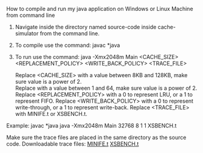 How to compile and run my java application on Windows or Linux Machine from command line

1. Navigate inside the directory named source-code inside cache-simulator from the command line. 

2. To compile use the command:
	javac *java 

3. To run use the command:
	java -Xmx2048m Main <CACHE_SIZE> <ASSOCIATIVITY> <REPLACEMENT_POLICY> <WRITE_BACK_POLICY> <TRACE_FILE>

	Replace <CACHE_SIZE> with a value between 8KB and 128KB, make sure value is a power of 2.  
	Replace <ASSOCIATIVITY> with a value between 1 and 64, make sure value is a power of 2.
	Replace <REPLACEMENT_POLICY> with a 0 to represent LRU, or a 1 to represent FIFO.
	Replace <WRITE_BACK_POLICY> with a 0 to represent write-through, or a 1 to represent write-back.
	Replace <TRACE_FILE> with MINIFE.t or XSBENCH.t.

Example: 
	javac *java
	java -Xmx2048m Main 32768 8 1 1 XSBENCH.t

Make sure the trace files are placed in the same directory as the source code. Downloadable trace files:
	[MINIFE.t](https://drive.google.com/file/d/1VT88k8sWPrV9LTUu_ndKNhsMzejNpD-Z/view?usp=sharing)
	[XSBENCH.t](https://drive.google.com/file/d/1VT88k8sWPrV9LTUu_ndKNhsMzejNpD-Z/view?usp=sharing)
